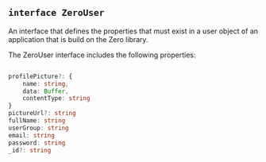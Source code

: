 ## `interface ZeroUser`

An interface that defines the properties that must exist in a user object of an application that is build on the Zero library. 

The ZeroUser interface includes the following properties:

```typescript

profilePicture?: {
    name: string,
    data: Buffer,
    contentType: string
}
pictureUrl?: string
fullName: string
userGroup: string
email: string
password: string
_id?: string

```